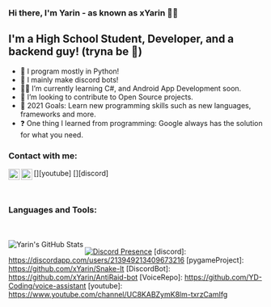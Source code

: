 ### Hi there, I'm Yarin - as known as xYarin 👋😊

## I'm a High School Student, Developer, and a backend guy! (tryna be 🤡)
- 🐍 I program mostly in Python!
- 🤖 I mainly make discord bots!
- 👨‍🎓 I’m currently learning C#, and Android App Development soon.
- 👯 I’m looking to contribute to Open Source projects.
- 🥅 2021 Goals: Learn new programming skills such as new languages, frameworks and more.
- ❓ One thing I learned from programming: Google always has the solution for what you need.




### Contact with me:

[<img align="left" alt="xYarin | YouTube" width="22px" src="https://cdn.jsdelivr.net/npm/simple-icons@v3/icons/youtube.svg" />][youtube]
[<img align="left" alt="xYarin | Discord" width="22px" src="https://cdn.jsdelivr.net/npm/simple-icons@3.4.1/icons/discord.svg" />][discord]


<br />

### Languages and Tools:



<br />
<br />





<img align="left" alt="Yarin's GitHub Stats" src="https://github-readme-stats.vercel.app/api?username=Yarin&show_icons=true&hide_border=true&count_private=true&hide=stars&theme=dark" />

[![Discord Presence](https://lanyard-profile-readme.vercel.app/api/213949213409673216
                            )](https://discord.com/users/213949213409673216)
[discord]: https://discordapp.com/users/213949213409673216
[pygameProject]: https://github.com/xYarin/Snake-It
[DiscordBot]: https://github.com/xYarin/AntiRaid-bot
[VoiceRepo]: https://github.com/YD-Coding/voice-assistant
[youtube]: https://www.youtube.com/channel/UC8KABZymK8lm-txrzCamIfg

